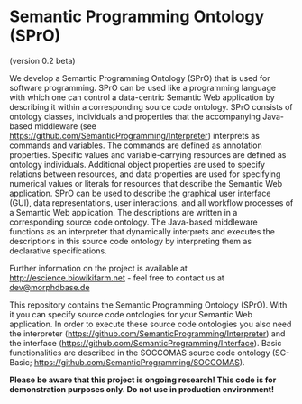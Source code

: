 # Semantic Programming Ontology (SPrO)
(version 0.2 beta)

We develop a Semantic Programming Ontology (SPrO) that is used for software programming. SPrO can be used like a programming language with which one can control a data-centric Semantic Web application by describing it within a corresponding source code ontology. SPrO consists of ontology classes, individuals and properties that the accompanying Java-based middleware (see https://github.com/SemanticProgramming/Interpreter) interprets as commands and variables. The commands are defined as annotation properties. Specific values and variable-carrying resources are defined as ontology individuals. Additional object properties are used to specify relations between resources, and data properties are used for specifying numerical values or literals for resources that describe the Semantic Web application. SPrO can be used to describe the graphical user interface (GUI), data representations, user interactions, and all workflow processes of a Semantic Web application. The descriptions are written in a corresponding source code ontology. The Java-based middleware functions as an interpreter that dynamically interprets and executes the descriptions in this source code ontology by interpreting them as declarative specifications. 

Further information on the project is available at http://escience.biowikifarm.net - feel free to contact us at 
dev@morphdbase.de

This repository contains the Semantic Programming Ontology (SPrO). With it you can specify source code ontologies for your Semantic Web application. In order to execute these source code ontologies you also need the interpreter (https://github.com/SemanticProgramming/Interpreter) and the interface (https://github.com/SemanticProgramming/Interface). Basic functionalities are described in the SOCCOMAS source code ontology (SC-Basic; https://github.com/SemanticProgramming/SOCCOMAS).

**Please be aware that this project is ongoing research! This code is for demonstration purposes only. Do not use
 in production environment!**
 

  
